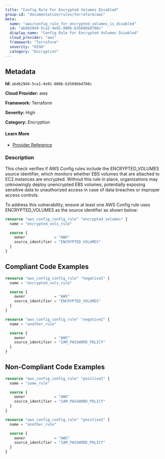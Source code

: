 ```yaml
---
title: "Config Rule For Encrypted Volumes Disabled"
group-id: "documentation/rules/terraform/aws"
meta:
  name: "aws/config_rule_for_encrypted_volumes_is_disabled"
  id: "abdb29d4-5ca1-4e91-800b-b3569bbd788c"
  display_name: "Config Rule For Encrypted Volumes Disabled"
  cloud_provider: "aws"
  framework: "Terraform"
  severity: "HIGH"
  category: "Encryption"
---
```

## Metadata

**Id:** `abdb29d4-5ca1-4e91-800b-b3569bbd788c`

**Cloud Provider:** aws

**Framework:** Terraform

**Severity:** High

**Category:** Encryption

#### Learn More

 - [Provider Reference](https://registry.terraform.io/providers/hashicorp/aws/latest/docs/resources/config_config_rule)

### Description

 This check verifies if AWS Config rules include the ENCRYPTED_VOLUMES source identifier, which monitors whether EBS volumes that are attached to EC2 instances are encrypted. Without this rule in place, organizations may unknowingly deploy unencrypted EBS volumes, potentially exposing sensitive data to unauthorized access in case of data breaches or improper access controls. 

To address this vulnerability, ensure at least one AWS Config rule uses ENCRYPTED_VOLUMES as the source identifier as shown below:

```terraform
resource "aws_config_config_rule" "encrypted_volumes" {
  name = "encrypted_vols_rule"

  source {
    owner             = "AWS"
    source_identifier = "ENCRYPTED_VOLUMES"
  }
}
```


## Compliant Code Examples
```terraform
resource "aws_config_config_rule" "negative1" {
  name = "encrypted_vols_rule"

  source {
    owner             = "AWS"
    source_identifier = "ENCRYPTED_VOLUMES"
  }
}

resource "aws_config_config_rule" "negative2" {
  name = "another_rule"

  source {
    owner             = "AWS"
    source_identifier = "IAM_PASSWORD_POLICY"
  }
}
```
## Non-Compliant Code Examples
```terraform
resource "aws_config_config_rule" "positive1" {
  name = "some_rule"

  source {
    owner             = "AWS"
    source_identifier = "IAM_PASSWORD_POLICY"
  }
}

resource "aws_config_config_rule" "positive2" {
  name = "another_rule"

  source {
    owner             = "AWS"
    source_identifier = "IAM_PASSWORD_POLICY"
  }
}
```